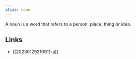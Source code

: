 ```yaml
---
alias: noun
---
```


A noun is a word that refers to a person, place, thing or idea.

## Links
- [[20230129210911-a]]